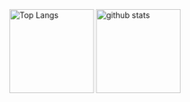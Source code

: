 <div style="width: 100%; max-width: 100%;">
  <img alt="Top Langs" height="150px" src="https://github-readme-stats.vercel.app/api/top-langs/?username=requohylla&layout=compact&count_private=true&show_icons=true&theme=tokyonight" />
  <img alt="github stats" height="150px" src="https://github-readme-stats.vercel.app/api?username=requohylla&count_private=true&show_icons=true&show_icons=true&theme=tokyonight" />
</div>
